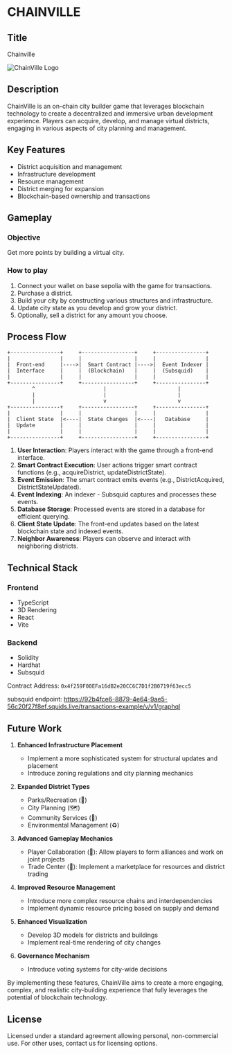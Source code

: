 # CHAINVILLE

## Title

Chainville

![ChainVille Logo](https://res.cloudinary.com/dydj8hnhz/image/upload/v1725388562/lrmlhl0okjoxskawbnzp.png)

## Description

ChainVille is an on-chain city builder game that leverages blockchain technology to create a decentralized and immersive urban development experience. Players can acquire, develop, and manage virtual districts, engaging in various aspects of city planning and management.

## Key Features
- District acquisition and management
- Infrastructure development
- Resource management
- District merging for expansion
- Blockchain-based ownership and transactions

## Gameplay

### Objective
Get more points by building a virtual city.

### How to play

1. Connect your wallet on base sepolia with the game for transactions.
2. Purchase a district.
3. Build your city by constructing various structures and infrastructure.
4. Update city state as you develop and grow your district.
5. Optionally, sell a district for any amount you choose.

## Process Flow

```
+----------------+     +-----------------+     +----------------+
|                |     |                 |     |                |
|  Front-end     |---->|  Smart Contract |---->|  Event Indexer |
|  Interface     |     |  (Blockchain)   |     |  (Subsquid)    |
|                |     |                 |     |                |
+----------------+     +-----------------+     +----------------+
        ^                      |                       |
        |                      |                       |
        |                      v                       v
+----------------+     +-----------------+     +----------------+
|                |     |                 |     |                |
|  Client State  |<----|  State Changes  |<----|   Database     |
|  Update        |     |                 |     |                |
|                |     |                 |     |                |
+----------------+     +-----------------+     +----------------+
```

1. **User Interaction**: Players interact with the game through a front-end interface.
2. **Smart Contract Execution**: User actions trigger smart contract functions (e.g., acquireDistrict, updateDistrictState).
3. **Event Emission**: The smart contract emits events (e.g., DistrictAcquired, DistrictStateUpdated).
4. **Event Indexing**: An indexer - Subsquid captures and processes these events.
5. **Database Storage**: Processed events are stored in a database for efficient querying.
6. **Client State Update**: The front-end updates based on the latest blockchain state and indexed events.
7. **Neighbor Awareness**: Players can observe and interact with neighboring districts.

## Technical Stack

### Frontend
- TypeScript
- 3D Rendering
- React
- Vite

### Backend
- Solidity
- Hardhat
- Subsquid

Contract Address: `0x4f259F00EFa16dB2e20CC6C7D1f2B0719f63ecc5`

subsquid endpoint: https://92b4fce6-8879-4e64-9ae5-56c20f27f8ef.squids.live/transactions-example/v/v1/graphql

## Future Work

1. **Enhanced Infrastructure Placement**
   - Implement a more sophisticated system for structural updates and placement
   - Introduce zoning regulations and city planning mechanics

2. **Expanded District Types**
   - Parks/Recreation (🌳)
   - City Planning (🗺️)
   - Community Services (🤝)
   - Environmental Management (♻️)

3. **Advanced Gameplay Mechanics**
   - Player Collaboration (👥): Allow players to form alliances and work on joint projects
   - Trade Center (🔄): Implement a marketplace for resources and district trading

4. **Improved Resource Management**
   - Introduce more complex resource chains and interdependencies
   - Implement dynamic resource pricing based on supply and demand

5. **Enhanced Visualization**
   - Develop 3D models for districts and buildings
   - Implement real-time rendering of city changes

6. **Governance Mechanism**
   - Introduce voting systems for city-wide decisions


By implementing these features, ChainVille aims to create a more engaging, complex, and realistic city-building experience that fully leverages the potential of blockchain technology.

## License

Licensed under a standard agreement allowing personal, non-commercial use. For other uses, contact us for licensing options.
